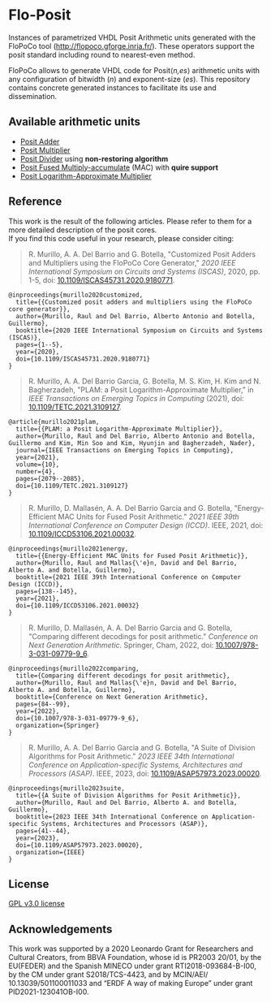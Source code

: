 # Flo-Posit

Instances of parametrized VHDL Posit Arithmetic units generated with the FloPoCo tool (http://flopoco.gforge.inria.fr/).
These operators support the posit standard including round to nearest-even method.

FloPoCo allows to generate VHDL code for Posit⟨_n,es_⟩ arithmetic units with any configuration of bitwidth (_n_) and exponent-size (_es_). This repository contains concrete generated instances to facilitate its use and dissemination.

## Available arithmetic units
* [Posit Adder](/PositAdd)
* [Posit Multiplier](./PositMult)
* [Posit Divider](./PositDiv) using **non-restoring algorithm**
* [Posit Fused Multiply-accumulate](./PositMAC) (MAC) with **quire support**
* [Posit Logarithm-Approximate Multiplier](./PositLAM)

## Reference
This work is the result of the following articles. Please refer to them for a more detailed description of the posit cores.  
If you find this code useful in your research, please consider citing:

> R. Murillo, A. A. Del Barrio and G. Botella, "Customized Posit Adders and Multipliers using the FloPoCo Core Generator," *2020 IEEE International Symposium on Circuits and Systems (ISCAS)*, 2020, pp. 1-5, doi: [10.1109/ISCAS45731.2020.9180771](https://doi.org/10.1109/ISCAS45731.2020.9180771).
```
@inproceedings{murillo2020customized,
  title={{Customized posit adders and multipliers using the FloPoCo core generator}},
  author={Murillo, Raul and Del Barrio, Alberto Antonio and Botella, Guillermo},
  booktitle={2020 IEEE International Symposium on Circuits and Systems (ISCAS)},
  pages={1--5},
  year={2020},
  doi={10.1109/ISCAS45731.2020.9180771}
}
```
> R. Murillo, A. A. Del Barrio Garcia, G. Botella, M. S. Kim, H. Kim and N. Bagherzadeh, "PLAM: a Posit Logarithm-Approximate Multiplier," in *IEEE Transactions on Emerging Topics in Computing* (2021), doi: [10.1109/TETC.2021.3109127](https://doi.org/10.1109/TETC.2021.3109127).
```
@article{murillo2021plam,
  title={{PLAM: a Posit Logarithm-Approximate Multiplier}},
  author={Murillo, Raul and Del Barrio, Alberto Antonio and Botella, Guillermo and Kim, Min Soo and Kim, Hyunjin and Bagherzadeh, Nader},
  journal={IEEE Transactions on Emerging Topics in Computing},
  year={2021},
  volume={10},
  number={4},
  pages={2079--2085},
  doi={10.1109/TETC.2021.3109127}
}
```
> R. Murillo, D. Mallasén, A. A. Del Barrio Garcia and G. Botella, "Energy-Efficient MAC Units for Fused Posit Arithmetic." *2021 IEEE 39th International Conference on Computer Design (ICCD)*. IEEE, 2021, doi: [10.1109/ICCD53106.2021.00032](https://doi.org/10.1109/ICCD53106.2021.00032).
```
@inproceedings{murillo2021energy,
  title={{Energy-Efficient MAC Units for Fused Posit Arithmetic}},
  author={Murillo, Raul and Mallas{\'e}n, David and Del Barrio, Alberto A. and Botella, Guillermo},
  booktitle={2021 IEEE 39th International Conference on Computer Design (ICCD)},
  pages={138--145},
  year={2021},
  doi={10.1109/ICCD53106.2021.00032}
}
```
> R. Murillo, D. Mallasén, A. A. Del Barrio Garcia and G. Botella, "Comparing different decodings for posit arithmetic." *Conference on Next Generation Arithmetic*. Springer, Cham, 2022, doi: [10.1007/978-3-031-09779-9_6](https://doi.org/10.1007/978-3-031-09779-9_6).
```
@inproceedings{murillo2022comparing,
  title={Comparing different decodings for posit arithmetic},
  author={Murillo, Raul and Mallas{\'e}n, David and Del Barrio, Alberto A. and Botella, Guillermo},
  booktitle={Conference on Next Generation Arithmetic},
  pages={84--99},
  year={2022},
  doi={10.1007/978-3-031-09779-9_6},
  organization={Springer}
}
```
> R. Murillo, A. A. Del Barrio Garcia and G. Botella, "A Suite of Division Algorithms for Posit Arithmetic." *2023 IEEE 34th International Conference on Application-specific Systems, Architectures and Processors (ASAP)*. IEEE, 2023, doi: [10.1109/ASAP57973.2023.00020](https://doi.org/10.1109/ASAP57973.2023.00020).
```
@inproceedings{murillo2023suite,
  title={{A Suite of Division Algorithms for Posit Arithmetic}},
  author={Murillo, Raul and Del Barrio, Alberto A. and Botella, Guillermo},
  booktitle={2023 IEEE 34th International Conference on Application-specific Systems, Architectures and Processors (ASAP)},
  pages={41--44},
  year={2023},
  doi={10.1109/ASAP57973.2023.00020},
  organization={IEEE}
}
```

## License

[GPL v3.0 license](LICENSE)

## Acknowledgements
This work was supported by a 2020 Leonardo Grant for Researchers and Cultural Creators, from BBVA Foundation, whose id is PR2003 20/01, by the EU(FEDER) and the Spanish MINECO under grant RTI2018-093684-B-I00, by the CM under grant S2018/TCS-4423, and by MCIN/AEI/ 10.13039/501100011033 and “ERDF A way of making Europe” under grant PID2021-123041OB-I00.
